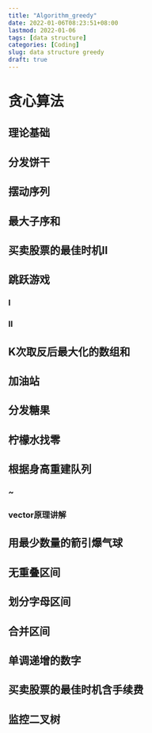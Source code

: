 ```yaml
---
title: "Algorithm_greedy"
date: 2022-01-06T08:23:51+08:00
lastmod: 2022-01-06
tags: [data structure]
categories: [Coding]
slug: data structure greedy
draft: true
---
```

# 贪心算法
## 理论基础
## 分发饼干
## 摆动序列
## 最大子序和
## 买卖股票的最佳时机II
## 跳跃游戏
### I
### II
## K次取反后最大化的数组和
## 加油站
## 分发糖果
## 柠檬水找零
## 根据身高重建队列
### ~
### vector原理讲解
## 用最少数量的箭引爆气球
## 无重叠区间
## 划分字母区间
## 合并区间
## 单调递增的数字
## 买卖股票的最佳时机含手续费
## 监控二叉树
